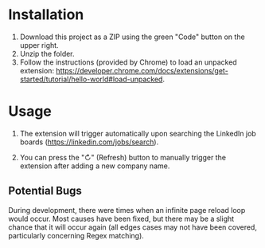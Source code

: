 # Installation
1. Download this project as a ZIP using the green "Code" button on the upper right.
2. Unzip the folder.
3. Follow the instructions (provided by Chrome) to load an unpacked extension: https://developer.chrome.com/docs/extensions/get-started/tutorial/hello-world#load-unpacked.

# Usage
1. The extension will trigger automatically upon searching the LinkedIn job boards (https://linkedin.com/jobs/search).

2. You can press the "↻" (Refresh) button to manually trigger the extension after adding a new company name.

## Potential Bugs
During development, there were times when an infinite page reload loop would occur. Most causes have been fixed, but there may be a slight chance that it will occur again (all edges cases may not have been covered, particularly concerning Regex matching).
